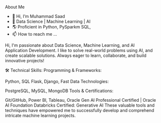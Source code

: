About Me
- 👋 Hi, I’m Muhammad Saad
- 💼 Data Science | Machine Learning | AI
- 🌎 Proficient in Python, PySparkm SQL,
- 📫 How to reach me ...

<!---
SheikhSaad05/SheikhSaad05 is a ✨ special ✨ repository because its `README.md` (this file) appears on your GitHub profile.
You can click the Preview link to take a look at your changes.
--->
Hi, I'm passionate about Data Science, Machine Learning, and AI Application Development. I like to solve real-world problems using AI, and create scalable solutions. Always eager to learn, collaborate, and build innovative projects!


🛠 Technical Skills:
Programming & Frameworks:

Python, SQL
Flask, Django, Fast
Data Technologies:

PostgreSQL, MySQL, MongoDB
Tools & Certifications:

Git/GitHub, Power BI, Tableau, 
Oracle Gen AI Professional Certified | Oracle AI Foundation 
Databricks Certified: Generative AI 
These valuable tools and techniques have empowered me to successfully develop and comprehend intricate machine learning projects.
                    

